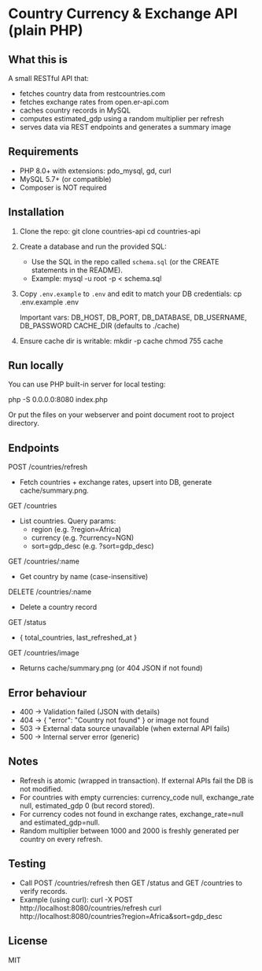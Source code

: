 Country Currency & Exchange API (plain PHP)
==========================================

What this is
------------
A small RESTful API that:
- fetches country data from restcountries.com
- fetches exchange rates from open.er-api.com
- caches country records in MySQL
- computes estimated_gdp using a random multiplier per refresh
- serves data via REST endpoints and generates a summary image

Requirements
------------
- PHP 8.0+ with extensions: pdo_mysql, gd, curl
- MySQL 5.7+ (or compatible)
- Composer is NOT required

Installation
------------
1. Clone the repo:
   git clone <your-repo-url> countries-api
   cd countries-api

2. Create a database and run the provided SQL:
   - Use the SQL in the repo called `schema.sql` (or the CREATE statements in the README).
   - Example:
     mysql -u root -p < schema.sql

3. Copy `.env.example` to `.env` and edit to match your DB credentials:
   cp .env.example .env

   Important vars:
     DB_HOST, DB_PORT, DB_DATABASE, DB_USERNAME, DB_PASSWORD
     CACHE_DIR (defaults to ./cache)

4. Ensure cache dir is writable:
   mkdir -p cache
   chmod 755 cache

Run locally
-----------
You can use PHP built-in server for local testing:

php -S 0.0.0.0:8080 index.php

Or put the files on your webserver and point document root to project directory.

Endpoints
---------
POST /countries/refresh
- Fetch countries + exchange rates, upsert into DB, generate cache/summary.png.

GET /countries
- List countries. Query params:
  - region (e.g. ?region=Africa)
  - currency (e.g. ?currency=NGN)
  - sort=gdp_desc (e.g. ?sort=gdp_desc)

GET /countries/:name
- Get country by name (case-insensitive)

DELETE /countries/:name
- Delete a country record

GET /status
- { total_countries, last_refreshed_at }

GET /countries/image
- Returns cache/summary.png (or 404 JSON if not found)

Error behaviour
---------------
- 400 -> Validation failed (JSON with details)
- 404 -> { "error": "Country not found" } or image not found
- 503 -> External data source unavailable (when external API fails)
- 500 -> Internal server error (generic)

Notes
-----
- Refresh is atomic (wrapped in transaction). If external APIs fail the DB is not modified.
- For countries with empty currencies: currency_code null, exchange_rate null, estimated_gdp 0 (but record stored).
- For currency codes not found in exchange rates, exchange_rate=null and estimated_gdp=null.
- Random multiplier between 1000 and 2000 is freshly generated per country on every refresh.

Testing
-------
- Call POST /countries/refresh then GET /status and GET /countries to verify records.
- Example (using curl):
  curl -X POST http://localhost:8080/countries/refresh
  curl http://localhost:8080/countries?region=Africa&sort=gdp_desc

License
-------
MIT
